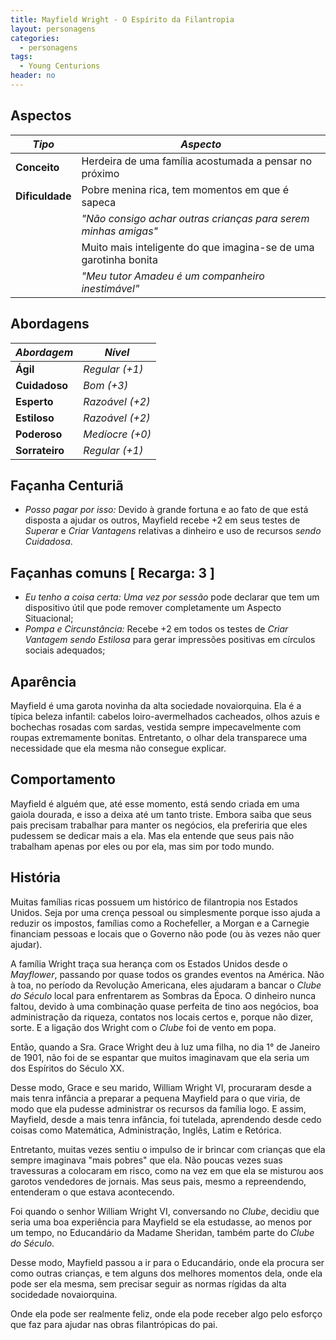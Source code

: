```yaml
---
title: Mayfield Wright - O Espírito da Filantropia
layout: personagens
categories:
  - personagens
tags:
  - Young Centurions
header: no
---
```


## Aspectos

| ***Tipo***       | ***Aspecto***                                                    |
|------------------|------------------------------------------------------------------|
| __Conceito__     | Herdeira de uma família acostumada a pensar no próximo           |
| __Dificuldade__  | Pobre menina rica, tem momentos em que é sapeca                  |
|                  | _"Não consigo achar outras crianças para serem minhas amigas"_   |
|                  | Muito mais inteligente do que imagina-se de uma garotinha bonita |
|                  | _"Meu tutor Amadeu é um companheiro inestimável"_                |

## Abordagens

| ***Abordagem*** | ***Nível***     |
|-----------------|-----------------|
| __Ágil__        | _Regular (+1)_  |
| __Cuidadoso__   | _Bom (+3)_      |
| __Esperto__     | _Razoável (+2)_ |
| __Estiloso__    | _Razoável (+2)_ |
| __Poderoso__    | _Medíocre (+0)_ |
| __Sorrateiro__  | _Regular (+1)_  |

## Façanha Centuriã

+ _Posso pagar por isso:_ Devido à grande fortuna e ao fato de que está disposta a ajudar os outros, Mayfield recebe +2 em seus testes de _Superar_ e _Criar Vantagens_ relativas a dinheiro e uso de recursos _sendo Cuidadosa_.

## Façanhas comuns [ Recarga: 3 ] 

+ _Eu tenho a coisa certa:_ _Uma vez por sessão_ pode declarar que tem um dispositivo útil que pode remover completamente um Aspecto Situacional;
+ _Pompa e Circunstância:_ Recebe +2 em todos os testes de _Criar Vantagem sendo Estilosa_ para gerar impressões positivas em círculos sociais adequados;

## Aparência

Mayfield é uma garota novinha da alta sociedade novaiorquina. Ela é a típica beleza infantil: cabelos loiro-avermelhados cacheados, olhos azuis e bochechas rosadas com sardas, vestida sempre impecavelmente com roupas extremamente bonitas. Entretanto, o olhar dela transparece uma necessidade que ela mesma não consegue explicar.

## Comportamento

Mayfield é alguém que, até esse momento, está sendo criada em uma gaiola dourada, e isso a deixa até um tanto triste. Embora saiba que seus pais precisam trabalhar para manter os negócios, ela preferiria que eles pudessem se dedicar mais a ela. Mas ela entende que seus pais não trabalham apenas por eles ou por ela, mas sim por todo mundo.

## História

Muitas famílias ricas possuem um histórico de filantropia nos Estados Unidos. Seja por uma crença pessoal ou simplesmente porque isso ajuda a reduzir os impostos, famílias como a Rochefeller, a Morgan e a Carnegie financiam pessoas e locais que o Governo não pode (ou às vezes não quer ajudar).

A família Wright traça sua herança com os Estados Unidos desde o _Mayflower_, passando por quase todos os grandes eventos na América. Não à toa, no período da Revolução Americana, eles ajudaram a bancar o _Clube do Século_ local para enfrentarem as Sombras da Época. O dinheiro nunca faltou, devido à uma combinação quase perfeita de tino aos negócios, boa administração da riqueza, contatos nos locais certos e, porque não dizer, sorte. E a ligação dos Wright com o _Clube_ foi de vento em popa.

Então, quando a Sra. Grace Wright deu à luz uma filha, no dia 1° de Janeiro de 1901, não foi de se espantar que muitos imaginavam que ela seria um dos Espíritos do Século XX.

Desse modo, Grace e seu marido, William Wright VI, procuraram desde a mais tenra infância a preparar a pequena Mayfield para o que viria, de modo que ela pudesse administrar os recursos da família logo. E assim, Mayfield, desde a mais tenra infância, foi tutelada, aprendendo desde cedo coisas como Matemática, Administração, Inglês, Latim e Retórica.

Entretanto, muitas vezes sentiu o impulso de ir brincar com crianças que ela sempre imaginava "mais pobres" que ela. Não poucas vezes suas travessuras a colocaram em risco, como na vez em que ela se misturou aos garotos vendedores de jornais. Mas seus pais, mesmo a repreendendo, entenderam o que estava acontecendo.

Foi quando o senhor William Wright VI, conversando no _Clube_, decidiu que seria uma boa experiência para Mayfield se ela estudasse, ao menos por um tempo, no Educandário da Madame Sheridan, também parte do _Clube do Século_.

Desse modo, Mayfield passou a ir para o Educandário, onde ela procura ser como outras crianças, e tem alguns dos melhores momentos dela, onde ela pode ser ela mesma, sem precisar seguir as normas rígidas da alta socidedade novaiorquina.

Onde ela pode ser realmente feliz, onde ela pode receber algo pelo esforço que faz para ajudar nas obras filantrópicas do pai.

